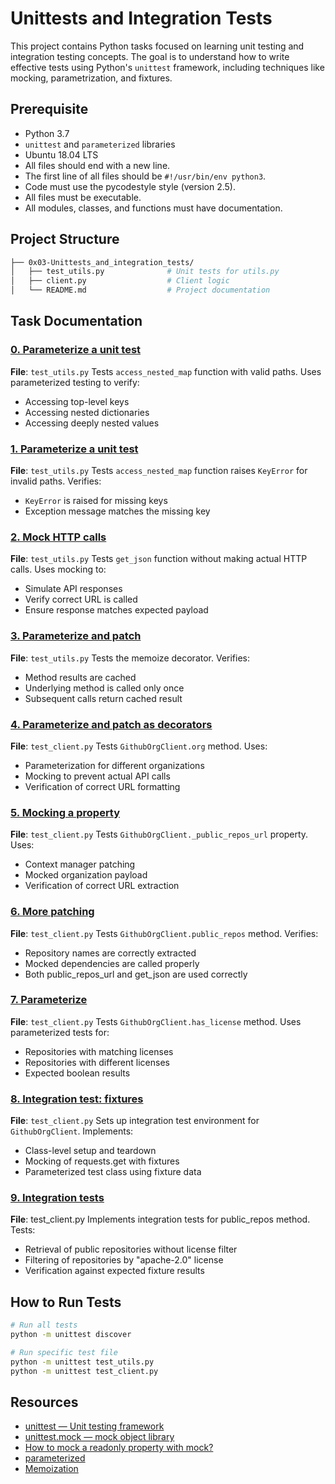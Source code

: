 # Unittests and Integration Tests

This project contains Python tasks focused on learning unit testing and integration testing concepts. The goal is to understand how to write effective tests using Python's `unittest` framework, including techniques like mocking, parametrization, and fixtures.

## Prerequisite

- Python 3.7
- `unittest` and `parameterized` libraries
- Ubuntu 18.04 LTS
- All files should end with a new line.
- The first line of all files should be `#!/usr/bin/env python3`.
- Code must use the pycodestyle style (version 2.5).
- All files must be executable.
- All modules, classes, and functions must have documentation.

## Project Structure

```bash
├── 0x03-Unittests_and_integration_tests/
│   ├── test_utils.py              # Unit tests for utils.py
│   ├── client.py                  # Client logic
│   └── README.md                  # Project documentation
```

## Task Documentation

### [0. Parameterize a unit test](./test_utils.py)

**File**: `test_utils.py`
Tests `access_nested_map` function with valid paths. Uses parameterized testing to verify:

- Accessing top-level keys
- Accessing nested dictionaries
- Accessing deeply nested values

### [1. Parameterize a unit test](./test_utils.py)

**File**: `test_utils.py`
Tests `access_nested_map` function raises `KeyError` for invalid paths. Verifies:

- `KeyError` is raised for missing keys
- Exception message matches the missing key

### [2. Mock HTTP calls](./test_utils.py)

**File**: `test_utils.py`
Tests `get_json` function without making actual HTTP calls. Uses mocking to:

- Simulate API responses
- Verify correct URL is called
- Ensure response matches expected payload

### [3. Parameterize and patch](./test_utils.py)

**File**: `test_utils.py`
Tests the memoize decorator. Verifies:

- Method results are cached
- Underlying method is called only once
- Subsequent calls return cached result

### [4. Parameterize and patch as decorators](./test_client.py)

**File**: `test_client.py`
Tests `GithubOrgClient.org` method. Uses:

- Parameterization for different organizations
- Mocking to prevent actual API calls
- Verification of correct URL formatting

### [5. Mocking a property](./test_client.py)

**File**: `test_client.py`
Tests `GithubOrgClient._public_repos_url` property. Uses:

- Context manager patching
- Mocked organization payload
- Verification of correct URL extraction

### [6. More patching](./test_client.py)

**File**: `test_client.py`
Tests `GithubOrgClient.public_repos` method. Verifies:

- Repository names are correctly extracted
- Mocked dependencies are called properly
- Both public_repos_url and get_json are used correctly

### [7. Parameterize](./test_client.py)

**File**: `test_client.py`
Tests `GithubOrgClient.has_license` method. Uses parameterized tests for:

- Repositories with matching licenses
- Repositories with different licenses
- Expected boolean results

### [8. Integration test: fixtures](./test_client.py)

**File**: `test_client.py`
Sets up integration test environment for `GithubOrgClient`. Implements:

- Class-level setup and teardown
- Mocking of requests.get with fixtures
- Parameterized test class using fixture data

### [9. Integration tests](./test_client.py)

**File**: test_client.py
Implements integration tests for public_repos method. Tests:

- Retrieval of public repositories without license filter
- Filtering of repositories by "apache-2.0" license
- Verification against expected fixture results

## How to Run Tests

```bash
# Run all tests
python -m unittest discover

# Run specific test file
python -m unittest test_utils.py
python -m unittest test_client.py
```

## Resources

- [unittest — Unit testing framework](https://docs.python.org/3/library/unittest.html)
- [unittest.mock — mock object library](https://docs.python.org/3/library/unittest.mock.html)
- [How to mock a readonly property with mock?](https://stackoverflow.com/questions/11836436/how-to-mock-a-readonly-property-with-mock)
- [parameterized](https://pypi.org/project/parameterized/)
- [Memoization](https://en.wikipedia.org/wiki/Memoization)
